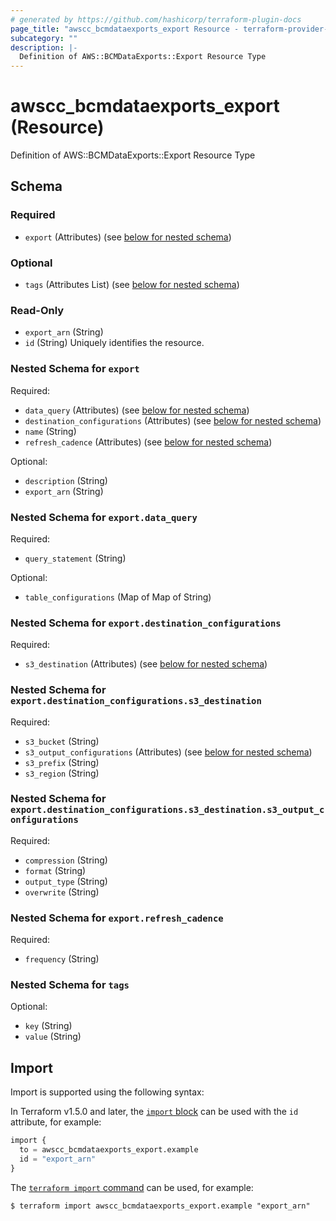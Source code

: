 ```yaml
---
# generated by https://github.com/hashicorp/terraform-plugin-docs
page_title: "awscc_bcmdataexports_export Resource - terraform-provider-awscc"
subcategory: ""
description: |-
  Definition of AWS::BCMDataExports::Export Resource Type
---
```


# awscc_bcmdataexports_export (Resource)

Definition of AWS::BCMDataExports::Export Resource Type



<!-- schema generated by tfplugindocs -->
## Schema

### Required

- `export` (Attributes) (see [below for nested schema](#nestedatt--export))

### Optional

- `tags` (Attributes List) (see [below for nested schema](#nestedatt--tags))

### Read-Only

- `export_arn` (String)
- `id` (String) Uniquely identifies the resource.

<a id="nestedatt--export"></a>
### Nested Schema for `export`

Required:

- `data_query` (Attributes) (see [below for nested schema](#nestedatt--export--data_query))
- `destination_configurations` (Attributes) (see [below for nested schema](#nestedatt--export--destination_configurations))
- `name` (String)
- `refresh_cadence` (Attributes) (see [below for nested schema](#nestedatt--export--refresh_cadence))

Optional:

- `description` (String)
- `export_arn` (String)

<a id="nestedatt--export--data_query"></a>
### Nested Schema for `export.data_query`

Required:

- `query_statement` (String)

Optional:

- `table_configurations` (Map of Map of String)


<a id="nestedatt--export--destination_configurations"></a>
### Nested Schema for `export.destination_configurations`

Required:

- `s3_destination` (Attributes) (see [below for nested schema](#nestedatt--export--destination_configurations--s3_destination))

<a id="nestedatt--export--destination_configurations--s3_destination"></a>
### Nested Schema for `export.destination_configurations.s3_destination`

Required:

- `s3_bucket` (String)
- `s3_output_configurations` (Attributes) (see [below for nested schema](#nestedatt--export--destination_configurations--s3_destination--s3_output_configurations))
- `s3_prefix` (String)
- `s3_region` (String)

<a id="nestedatt--export--destination_configurations--s3_destination--s3_output_configurations"></a>
### Nested Schema for `export.destination_configurations.s3_destination.s3_output_configurations`

Required:

- `compression` (String)
- `format` (String)
- `output_type` (String)
- `overwrite` (String)




<a id="nestedatt--export--refresh_cadence"></a>
### Nested Schema for `export.refresh_cadence`

Required:

- `frequency` (String)



<a id="nestedatt--tags"></a>
### Nested Schema for `tags`

Optional:

- `key` (String)
- `value` (String)

## Import

Import is supported using the following syntax:

In Terraform v1.5.0 and later, the [`import` block](https://developer.hashicorp.com/terraform/language/import) can be used with the `id` attribute, for example:

```terraform
import {
  to = awscc_bcmdataexports_export.example
  id = "export_arn"
}
```

The [`terraform import` command](https://developer.hashicorp.com/terraform/cli/commands/import) can be used, for example:

```shell
$ terraform import awscc_bcmdataexports_export.example "export_arn"
```
